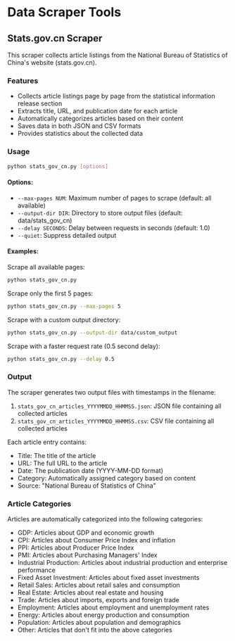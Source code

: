 # Data Scraper Tools

## Stats.gov.cn Scraper

This scraper collects article listings from the National Bureau of Statistics of China's website (stats.gov.cn).

### Features

- Collects article listings page by page from the statistical information release section
- Extracts title, URL, and publication date for each article
- Automatically categorizes articles based on their content
- Saves data in both JSON and CSV formats
- Provides statistics about the collected data

### Usage

```bash
python stats_gov_cn.py [options]
```

#### Options:

- `--max-pages NUM`: Maximum number of pages to scrape (default: all available)
- `--output-dir DIR`: Directory to store output files (default: data/stats_gov_cn)
- `--delay SECONDS`: Delay between requests in seconds (default: 1.0)
- `--quiet`: Suppress detailed output

#### Examples:

Scrape all available pages:
```bash
python stats_gov_cn.py
```

Scrape only the first 5 pages:
```bash
python stats_gov_cn.py --max-pages 5
```

Scrape with a custom output directory:
```bash
python stats_gov_cn.py --output-dir data/custom_output
```

Scrape with a faster request rate (0.5 second delay):
```bash
python stats_gov_cn.py --delay 0.5
```

### Output

The scraper generates two output files with timestamps in the filename:

1. `stats_gov_cn_articles_YYYYMMDD_HHMMSS.json`: JSON file containing all collected articles
2. `stats_gov_cn_articles_YYYYMMDD_HHMMSS.csv`: CSV file containing all collected articles

Each article entry contains:
- Title: The title of the article
- URL: The full URL to the article
- Date: The publication date (YYYY-MM-DD format)
- Category: Automatically assigned category based on content
- Source: "National Bureau of Statistics of China"

### Article Categories

Articles are automatically categorized into the following categories:
- GDP: Articles about GDP and economic growth
- CPI: Articles about Consumer Price Index and inflation
- PPI: Articles about Producer Price Index
- PMI: Articles about Purchasing Managers' Index
- Industrial Production: Articles about industrial production and enterprise performance
- Fixed Asset Investment: Articles about fixed asset investments
- Retail Sales: Articles about retail sales and consumption
- Real Estate: Articles about real estate and housing
- Trade: Articles about imports, exports and foreign trade
- Employment: Articles about employment and unemployment rates
- Energy: Articles about energy production and consumption
- Population: Articles about population and demographics
- Other: Articles that don't fit into the above categories 
